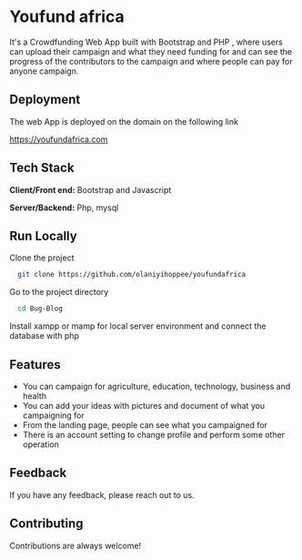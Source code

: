 
# Youfund africa

It's a Crowdfunding Web App built with Bootstrap and PHP , where users can upload their campaign and what they need funding for 
and can see the progress of the contributors to the campaign and where people can pay for anyone campaign.

## Deployment

The web App is deployed on the domain on the following link

https://youfundafrica.com



  
## Tech Stack

**Client/Front end:** Bootstrap and Javascript 

**Server/Backend:** Php, mysql

  
## Run Locally

Clone the project

```bash
  git clone https://github.com/olaniyihoppee/youfundafrica
```

Go to the project directory

```bash
  cd Bug-Blog
```

Install xampp or mamp for local server environment and connect the database with php

  
## Features

- You can campaign for agriculture, education, technology, business and health
- You can add your ideas with pictures and document of what you campaigning for
- From the landing page, people can see what you campaigned for
- There is an account setting to change profile and perform some other operation

  
## Feedback

If you have any feedback, please reach out to us.

  
## Contributing

Contributions are always welcome!

  


  
